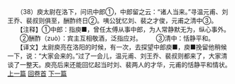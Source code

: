 　　（38）庾太尉在洛下，问讯中郎①，中郎留之云：“诸人当来。”寻温元甫、刘王乔、裴叔则俱至，酬酢终日②。咦公犹忆刘、裴之才俊，元甫之清中③。
　　【注释】①中郎：指庾■，曾任太傅从事中郎，为人常静默无为，纵心事外。
　　②酬酢（zuò）：宾主互相敬酒，泛指应对。
　　③清中：恬静平和。
　　【译文】太尉庾亮在洛阳的时候，有一次，去探望中郎庾■，庾■挽留他稍候一下，说：“大家会来的。”过了一会儿，温元甫、刘王乔、裴叔则都来了，大家清谈了一整天。庾亮后来还能回忆起当时刘、裴两人的才华，元甫的恬静平和情状。
<br>[上一篇](08_037) [回卷首](08_000) [下一篇](08_039)
